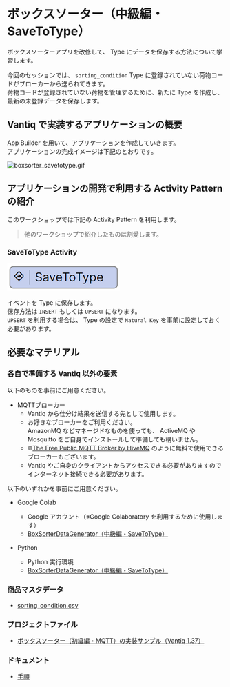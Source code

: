 # ボックスソーター（中級編・SaveToType）

ボックスソーターアプリを改修して、 Type にデータを保存する方法について学習します。

今回のセッションでは、 `sorting_condition` Type に登録されていない荷物コードがブローカーから送られてきます。  
荷物コードが登録されていない荷物を管理するために、新たに Type を作成し、最新の未登録データを保存します。  

## Vantiq で実装するアプリケーションの概要

App Builder を用いて、アプリケーションを作成していきます。  
アプリケーションの完成イメージは下記のとおりです。  

![boxsorter_savetotype.gif](./imgs/boxsorter_savetotype.gif)

## アプリケーションの開発で利用する Activity Pattern の紹介

このワークショップでは下記の Activity Pattern を利用します。
> 他のワークショップで紹介したものは割愛します。  

### SaveToType Activity

![activitypattern_savetotype.png](./imgs/activitypattern_savetotype.png)

イベントを Type に保存します。  
保存方法は `INSERT` もしくは `UPSERT` になります。  
`UPSERT` を利用する場合は、 Type の設定で `Natural Key` を事前に設定しておく必要があります。  

## 必要なマテリアル

### 各自で準備する Vantiq 以外の要素

以下のものを事前にご用意ください。

- MQTTブローカー
  - Vantiq から仕分け結果を送信する先として使用します。
  - お好きなブローカーをご利用ください。  
    AmazonMQ などマネージドなものを使っても、 ActiveMQ や Mosquitto をご自身でインストールして準備しても構いません。
  - :globe_with_meridians:[The Free Public MQTT Broker by HiveMQ](https://www.hivemq.com/public-mqtt-broker/) のように無料で使用できるブローカーもございます。
  - Vantiq やご自身のクライアントからアクセスできる必要がありますのでインターネット接続できる必要があります。

以下のいずれかを事前にご用意ください。

- Google Colab
  - Google アカウント（※Google Colaboratory を利用するために使用します）
  - [BoxSorterDataGenerator（中級編・SaveToType）](/vantiq-google-colab/code/box-sorter_data-generator_savetype.ipynb)

- Python
  - Python 実行環境
  - [BoxSorterDataGenerator（中級編・SaveToType）](/vantiq-google-colab/code/box-sorter_data-generator_savetype.py)

### 商品マスタデータ

- [sorting_condition.csv](./../data/sorting_condition.csv)

### プロジェクトファイル

- [ボックスソーター（初級編・MQTT）の実装サンプル（Vantiq 1.37）](./../data/box_sorter_mqtt_1.37.zip)

### ドキュメント

- [手順](./instruction.md)

